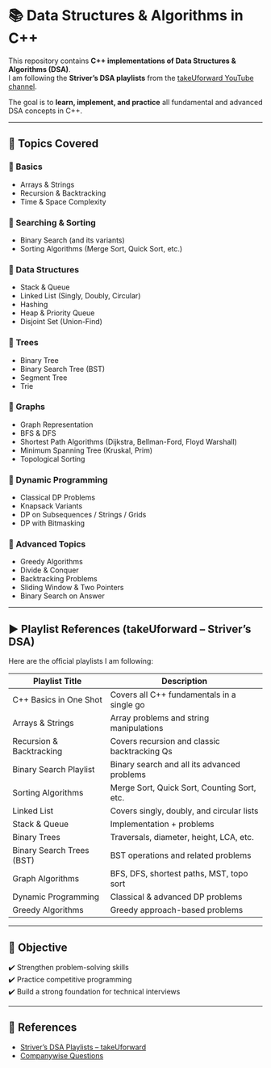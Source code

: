 # 📚 Data Structures & Algorithms in C++  

This repository contains **C++ implementations of Data Structures & Algorithms (DSA)**.  
I am following the **Striver’s DSA playlists** from the [takeUforward YouTube channel](https://www.youtube.com/@takeUforward/playlists).  

The goal is to **learn, implement, and practice** all fundamental and advanced DSA concepts in C++.  

---

## 📌 Topics Covered  

### 🔹 Basics  
- Arrays & Strings  
- Recursion & Backtracking  
- Time & Space Complexity  

### 🔹 Searching & Sorting  
- Binary Search (and its variants)  
- Sorting Algorithms (Merge Sort, Quick Sort, etc.)  

### 🔹 Data Structures  
- Stack & Queue  
- Linked List (Singly, Doubly, Circular)  
- Hashing  
- Heap & Priority Queue  
- Disjoint Set (Union-Find)  

### 🔹 Trees  
- Binary Tree  
- Binary Search Tree (BST)  
- Segment Tree  
- Trie  

### 🔹 Graphs  
- Graph Representation  
- BFS & DFS  
- Shortest Path Algorithms (Dijkstra, Bellman-Ford, Floyd Warshall)  
- Minimum Spanning Tree (Kruskal, Prim)  
- Topological Sorting  

### 🔹 Dynamic Programming  
- Classical DP Problems  
- Knapsack Variants  
- DP on Subsequences / Strings / Grids  
- DP with Bitmasking  

### 🔹 Advanced Topics  
- Greedy Algorithms  
- Divide & Conquer  
- Backtracking Problems  
- Sliding Window & Two Pointers  
- Binary Search on Answer  

---

## ▶️ Playlist References (takeUforward – Striver’s DSA)

Here are the official playlists I am following:

| Playlist Title                      | Description                                   |
|-------------------------------------|-----------------------------------------------|
| C++ Basics in One Shot              | Covers all C++ fundamentals in a single go    |
| Arrays & Strings                    | Array problems and string manipulations       |
| Recursion & Backtracking            | Covers recursion and classic backtracking Qs  |
| Binary Search Playlist              | Binary search and all its advanced problems   |
| Sorting Algorithms                  | Merge Sort, Quick Sort, Counting Sort, etc.   |
| Linked List                         | Covers singly, doubly, and circular lists     |
| Stack & Queue                       | Implementation + problems                     |
| Binary Trees                        | Traversals, diameter, height, LCA, etc.       |
| Binary Search Trees (BST)           | BST operations and related problems           |
| Graph Algorithms                    | BFS, DFS, shortest paths, MST, topo sort      |
| Dynamic Programming                 | Classical & advanced DP problems              |
| Greedy Algorithms                   | Greedy approach-based problems                |

---

## 🎯 Objective  
✔️ Strengthen problem-solving skills  
✔️ Practice competitive programming  
✔️ Build a strong foundation for technical interviews  

---

## 📖 References  
- [Striver’s DSA Playlists – takeUforward](https://www.youtube.com/@takeUforward/playlists)    
- [Companywise Questions](https://github.com/liquidslr/leetcode-company-wise-problems)